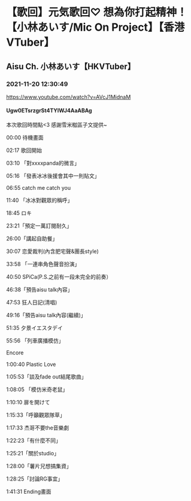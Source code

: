 # 【歌回】元気歌回♡ 想為你打起精神！【小林あいす/Mic On Project】【香港VTuber】

## Aisu Ch. 小林あいす【HKVTuber】

### 2021-11-20 12:30:49

https://www.youtube.com/watch?v=AVcJ1MidnaM

#### Ugw0ETsrzgrSt4TYIWJ4AaABAg

本次歌回時間點<3 感謝雪米糍區子文提供~



00:00 待機畫面

02:17 歌回開始

03:10 「對xxxxpanda的微言」

05:16 「發表冰冰後援會其中一則貼文」

06:55 catch me catch you

11:40 「冰冰對觀眾的稱呼」

18:45 ロキ

23:21「預定一萬訂閱耐久」

26:00「講起自助餐」

30:07 恋愛裁判(內含肥宅聲&團長style)

33:58 「一連串角色聲音扮演」

40:50 SPiCa(P.S.之前有一段未完全的前奏）

46:38「預告aisu talk內容」

47:53 狂人日記(清唱)

49:16「預告aisu talk內容(繼續)」

51:35 夕景イエスタデイ

55:56 「列車廣播模仿」

Encore

1:00:40 Plastic Love

1:05:53「談及fade out結尾歌曲」

1:08:05 「模仿米奇老鼠」

1:10:10 扉を開けて

1:15:33「呼籲觀眾隊草」

1:17:33 杰哥不要the音樂劇

1:22:23「有什麼不同」

1:25:21「關於studio」

1:28:00「薯片兄想搞集資」

1:28:25「討論RG事宜」

1:41:31 Ending畫面

